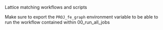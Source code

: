 Lattice matching workflows and scripts

Make sure to export the `PROJ_fe_graph` environment variable to be able to run
the workflow contained within 00_run_all_jobs
